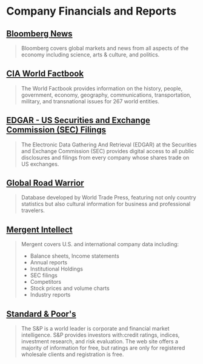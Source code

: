 # Company Financials and Reports

## [Bloomberg News](http:/www.bloomberg.com/)

> Bloomberg covers global markets and news from all aspects of the economy including science, arts & culture, and politics.

## [CIA World Factbook](https://www.cia.gov/library/publications/the-world-factbook/)

> The World Factbook provides information on the history, people, government, economy, geography, communications, transportation, military, and transnational issues for 267 world entities.

## [EDGAR - US Securities and Exchange Commission \(SEC\) Filings](https://www.sec.gov/edgar/searchedgar/companysearch.html)

> The Electronic Data Gathering And Retrieval \(EDGAR\) at the Securities and Exchange Commission \(SEC\) provides digital access to all public disclosures and filings from every company whose shares trade on US exchanges.

## [Global Road Warrior](https://legacy.gitbook.com/book/broome-library/business-guide/edit#)

> Database developed by World Trade Press, featuring not only country statistics but also cultural information for business and professional travelers.

## [Mergent Intellect](http://summit.csuci.edu/login?url=http://www.mergentintellect.com/)

> Mergent covers U.S. and international company data including:
>
> * Balance sheets, Income statements
> * Annual reports
> * Institutional Holdings
> * SEC filings
> * Competitors
> * Stock prices and volume charts
> * Industry reports

## [Standard & Poor's](http:/www.standardandpoors.com/en_US/web/guest/home)

> The S&P is a world leader is corporate and financial market intelligence. S&P provides investors with:credit ratings, indices, investment research, and risk evaluation. The web site offers a majority of information for free, but ratings are only for registered wholesale clients and registration is free.





